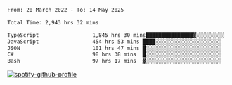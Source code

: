 <!--START_SECTION:waka-->

```txt
From: 20 March 2022 - To: 14 May 2025

Total Time: 2,943 hrs 32 mins

TypeScript                 1,845 hrs 30 mins███████████████▓░░░░░░░░░   62.70 %
JavaScript                 454 hrs 53 mins ████░░░░░░░░░░░░░░░░░░░░░   15.45 %
JSON                       101 hrs 47 mins █░░░░░░░░░░░░░░░░░░░░░░░░   03.46 %
C#                         98 hrs 38 mins  █░░░░░░░░░░░░░░░░░░░░░░░░   03.35 %
Bash                       97 hrs 17 mins  ▓░░░░░░░░░░░░░░░░░░░░░░░░   03.31 %
```

<!--END_SECTION:waka-->
[![spotify-github-profile](https://spotify-github-profile.vercel.app/api/view?uid=c00zprrvy9xiloa9qnco3hmng&cover_image=true&theme=novatorem&show_offline=false&background_color=121212&bar_color=53b14f&bar_color_cover=false)](https://spotify-github-profile.vercel.app/api/view?uid=c00zprrvy9xiloa9qnco3hmng&redirect=true)



